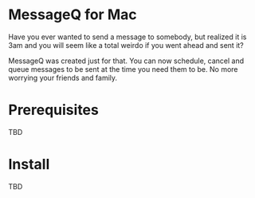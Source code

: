 # MessageQ for Mac

Have you ever wanted to send a message to somebody, but realized it is 3am and you will seem like a total weirdo if you went ahead and sent it?

MessageQ was created just for that. You can now schedule, cancel and queue messages to be sent at the time you need them to be. No more worrying your friends and family.

# Prerequisites

TBD

# Install

TBD
